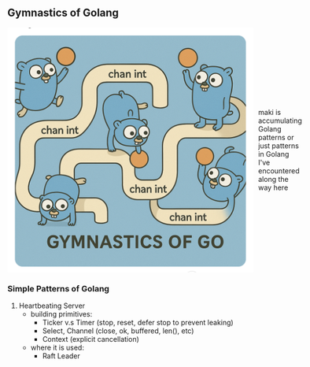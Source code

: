
## Gymnastics of Golang

<div style="display: flex; align-items: center;">
  <img src="pic/gymnastics-1.jpg" alt="Gymnastics" width="500">
  <div style="margin-left: 10px;">
  maki is accumulating Golang patterns or just patterns in Golang I've encountered along the way here
  </div>
</div>

### Simple Patterns of Golang

1. Heartbeating Server
    * building primitives:
      - Ticker v.s Timer (stop, reset, defer stop to prevent leaking)
      - Select, Channel (close, ok, buffered, len(), etc)
      - Context (explicit cancellation)
    * where it is used:
      - Raft Leader
